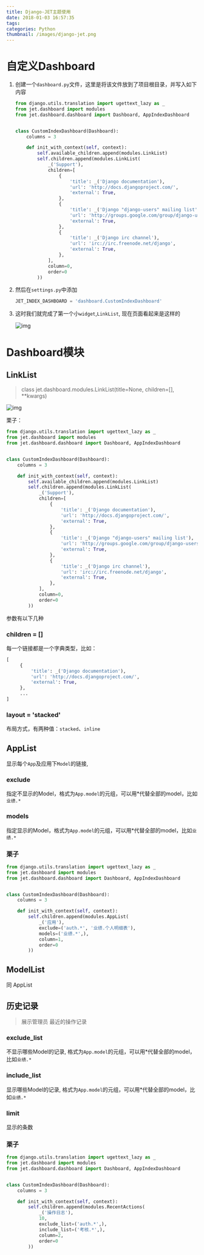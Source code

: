 ```yaml
---
title: Django-JET主题使用
date: 2018-01-03 16:57:35
tags:
categories: Python
thumbnail: /images/django-jet.png
---
```


# 自定义Dashboard

1. 创建一个`dashboard.py`文件，这里是将该文件放到了项目根目录，并写入如下内容

    ```python
    from django.utils.translation import ugettext_lazy as _
    from jet.dashboard import modules
    from jet.dashboard.dashboard import Dashboard, AppIndexDashboard


    class CustomIndexDashboard(Dashboard):
        columns = 3

        def init_with_context(self, context):
            self.available_children.append(modules.LinkList)
            self.children.append(modules.LinkList(
                _('Support'),
                children=[
                    {
                        'title': _('Django documentation'),
                        'url': 'http://docs.djangoproject.com/',
                        'external': True,
                    },
                    {
                        'title': _('Django "django-users" mailing list'),
                        'url': 'http://groups.google.com/group/django-users',
                        'external': True,
                    },
                    {
                        'title': _('Django irc channel'),
                        'url': 'irc://irc.freenode.net/django',
                        'external': True,
                    },
                ],
                column=0,
                order=0
            ))
    ```

2. 然后在`settings.py`中添加

    ``` python
    JET_INDEX_DASHBOARD = 'dashboard.CustomIndexDashboard'

    ```

3. 这时我们就完成了第一个小`widget`,`LinkList`, 现在页面看起来是这样的

    ![img](/images/jet-link.png)


# Dashboard模块

## LinkList

> class jet.dashboard.modules.LinkList(title=None, children=[], **kwargs)

![img](/images/jet-link.png)

栗子：

``` python
from django.utils.translation import ugettext_lazy as _
from jet.dashboard import modules
from jet.dashboard.dashboard import Dashboard, AppIndexDashboard


class CustomIndexDashboard(Dashboard):
    columns = 3

    def init_with_context(self, context):
        self.available_children.append(modules.LinkList)
        self.children.append(modules.LinkList(
            _('Support'),
            children=[
                {
                    'title': _('Django documentation'),
                    'url': 'http://docs.djangoproject.com/',
                    'external': True,
                },
                {
                    'title': _('Django "django-users" mailing list'),
                    'url': 'http://groups.google.com/group/django-users',
                    'external': True,
                },
                {
                    'title': _('Django irc channel'),
                    'url': 'irc://irc.freenode.net/django',
                    'external': True,
                },
            ],
            column=0,
            order=0
        ))
```

参数有以下几种

### children = []

每一个链接都是一个字典类型，比如：

```python
[
     {
         'title': _('Django documentation'),
         'url': 'http://docs.djangoproject.com/',
         'external': True,
     },
     ...
]
```

### layout = 'stacked'

布局方式，有两种值：`stacked`、`inline`

## AppList

显示每个`App`及应用下`Model`的链接,

### exclude

指定不显示的Model，格式为`App.model`的元组，可以用*代替全部的model，比如`业绩.*`

### models

指定显示的Model，格式为`App.model`的元组，可以用*代替全部的model，比如`业绩.*`

### 栗子

```python
from django.utils.translation import ugettext_lazy as _
from jet.dashboard import modules
from jet.dashboard.dashboard import Dashboard, AppIndexDashboard


class CustomIndexDashboard(Dashboard):
    columns = 3

    def init_with_context(self, context):
        self.children.append(modules.AppList(
            _('应用'),
            exclude=('auth.*', '业绩.个人明细表'),
            models=('业绩.*',),
            column=1,
            order=0
        ))
```

## ModelList

同 AppList


## 历史记录

> 展示管理员 最近的操作记录

### exclude_list

不显示哪些Model的记录, 格式为`App.model`的元组，可以用*代替全部的model，比如`业绩.*`

### include_list

显示哪些Model的记录, 格式为`App.model`的元组，可以用*代替全部的model，比如`业绩.*`

### limit

显示的条数

### 栗子

```python
from django.utils.translation import ugettext_lazy as _
from jet.dashboard import modules
from jet.dashboard.dashboard import Dashboard, AppIndexDashboard


class CustomIndexDashboard(Dashboard):
    columns = 3

    def init_with_context(self, context):
        self.children.append(modules.RecentActions(
            _('操作日志'),
            10,
            exclude_list=('auth.*',),
            include_list=('考核.*',),
            column=2,
            order=0
        ))
```

